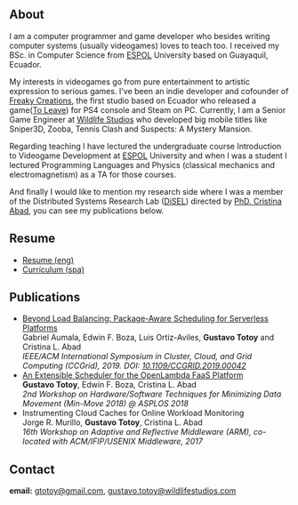  <!--- <img src="https://gtotoy.github.com/images/me3.jpeg" width="135" height="170">  --->

## About
I am a computer programmer and game developer who besides writing computer systems (usually videogames) loves to teach too. I received my BSc. in Computer Science from [ESPOL](http://espol.edu.ec) University based on Guayaquil, Ecuador.

My interests in videogames go from pure entertainment to artistic expression to serious games. I've been an indie developer and cofounder of [Freaky Creations](https://twitter.com/freakycreations), the first studio based on Ecuador who released a game([To Leave](https://www.youtube.com/watch?v=HjQzDsczjiM&ab_channel=FreakyCreationsGDSFreakyCreationsGDS)) for PS4 console and Steam on PC. Currently, I am a Senior Game Engineer at [Wildlife Studios](https://wildlifestudios.com/) who developed big mobile titles like Sniper3D, Zooba, Tennis Clash and Suspects: A Mystery Mansion.

Regarding teaching I have lectured the undergraduate course Introduction to Videogame Development at [ESPOL](http://espol.edu.ec) University and when I was a student I lectured Programming Languages and Physics (classical mechanics and electromagnetism) as a TA for those courses.

And finally I would like to mention my research side where I was a member of the Distributed Systems Research Lab ([DiSEL](https://github.com/disel-espol)) directed by [PhD. Cristina Abad](https://sites.google.com/fiec.espol.edu.ec/cv-cabad/english), you can see my publications below.

## Resume
* [Resume (eng)](https://drive.google.com/open?id=1o7IOuuSmCbPE_u44oE24TfecvOeCQ4RJ)
* [Currículum (spa)](https://drive.google.com/open?id=1ACLSdHXQaesLGFz-_ZwYpKzbUOZdganD)

## Publications
* [Beyond Load Balancing: Package-Aware Scheduling for Serverless Platforms](https://drive.google.com/open?id=1KKRb0RVWVPUgwof8d3hJ8jnGf1laB1Ob)  
Gabriel Aumala, Edwin F. Boza, Luis Ortiz-Aviles, **Gustavo Totoy** and Cristina L. Abad  
_IEEE/ACM International Symposium in Cluster, Cloud, and Grid Computing (CCGrid), 2019. DOI: [10.1109/CCGRID.2019.00042](https://doi.org/10.1109/CCGRID.2019.00042)_  
* [An Extensible Scheduler for the OpenLambda FaaS Platform](http://insight-archlab.github.io/minmove/FaaS-min-move-2018.pdf)  
**Gustavo Totoy**, Edwin F. Boza, Cristina L. Abad  
_2nd Workshop on Hardware/Software Techniques for Minimizing Data Movement (Min-Move 2018) @ ASPLOS 2018_
* Instrumenting Cloud Caches for Online Workload Monitoring  
Jorge R. Murillo, **Gustavo Totoy**, Cristina L. Abad  
_16th Workshop on Adaptive and Reflective Middleware (ARM), co-located with ACM/IFIP/USENIX Middleware, 2017_

## Contact
**email:** gtotoy@gmail.com, gustavo.totoy@wildlifestudios.com
